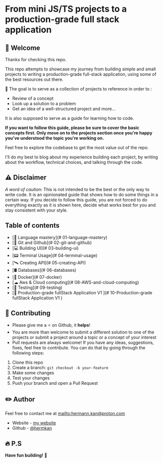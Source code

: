 # From mini JS/TS projects to a production-grade full stack application

## 🏁 Welcome

Thanks for checking this repo.

This repo attempts to showcase my journey from building simple and small projects to writing a production-grade full-stack application, using some of the best resources out there.

🎯 The goal is to serve as a collection of projects to reference in order to :

- Review of a concept
- Look up a solution to a problem
- Get an idea of a well-structured project and more...

It is also supposed to serve as a guide for learning how to code.

**If you want to follow this guide, please be sure to cover the basic concepts first. Only move on to the projects section once you're happy you've understood the topic you're working on.**

Feel free to explore the codebase to get the most value out of the repo.

I'll do my best to blog about my experience building each project, by writing about the workflow, technical choices, and talking through the code.

## ⚠️ Disclaimer

_A word of caution_: This is not intended to be the best or the only way to write code. It is an opinionated guide that shows how to do some things in a certain way. If you decide to follow this guide, you are not forced to do everything exactly as it is shown here, decide what works best for you and stay consistent with your style.

## Table of contents

- [🥋 Language mastery](# 01-language-mastery)
- [🌿 Git and Github](# 02-git-and-github)
- [💻 Building UI](# 03-building-ui)
- [📟 Terminal Usage](# 04-terminal-usage)
- [🛰️ Creating API](# 05-creating-API)
- [🛢️ Databases](# 06-databases)
- [🐬 Docker](# 07-docker)
- [☁ Aws & Cloud computing](# 08-AWS-and-cloud-computing)
- [🧪 Testing](# 09-testing)
- [🏢 Production-grade fullStack Application V1 ](# 10-Production-grade fullStack Application V1 )

## 🍺 Contributing

- Please give me a :star: on Github, it **helps**!
- You are more than welcome to submit a different solution to one of the projects or submit a project around a topic or a concept of your interest
- Pull requests are always welcome! If you have any ideas, suggestions, fixes, feel free to contribute. You can do that by going through the following steps:

1. Clone this repo
2. Create a branch: `git checkout -b your-feature`
3. Make some changes
4. Test your changes
5. Push your branch and open a Pull Request

## ✏️ Author

Feel free to contact me at <mailto:hermann.kan@proton.com>

- Website - [my website](https://www.hkf.com)
- Github - [@hermkan](https://github.com/hermkan)

## 🔥 P.S

**Have fun building!** 🚀
